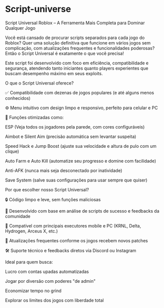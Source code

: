 # Script-universe
Script Universal Roblox – A Ferramenta Mais Completa para Dominar Qualquer Jogo

Você está cansado de procurar scripts separados para cada jogo do Roblox? Quer uma solução definitiva que funcione em vários jogos sem complicação, com atualizações frequentes e funcionalidades poderosas? Então o Script Universal é exatamente o que você precisa!

Este script foi desenvolvido com foco em eficiência, compatibilidade e segurança, atendendo tanto iniciantes quanto players experientes que buscam desempenho máximo em seus exploits.

O que o Script Universal oferece?

✅ Compatibilidade com dezenas de jogos populares (e até alguns menos conhecidos)

⚙️ Menu intuitivo com design limpo e responsivo, perfeito para celular e PC

🚀 Funções otimizadas como:

ESP (Veja todos os jogadores pela parede, com cores configuráveis)

Aimbot e Silent Aim (precisão automática sem levantar suspeita)

Speed Hack e Jump Boost (ajuste sua velocidade e altura de pulo com um clique)

Auto Farm e Auto Kill (automatize seu progresso e domine com facilidade)

Anti-AFK (nunca mais seja desconectado por inatividade)

Save System (salve suas configurações para usar sempre que quiser)



Por que escolher nosso Script Universal?

🔒 Código limpo e leve, sem funções maliciosas

🧠 Desenvolvido com base em análise de scripts de sucesso e feedbacks da comunidade

📲 Compatível com principais executores mobile e PC (KRNL, Delta, Hydrogen, Arceus X, etc.)

🔁 Atualizações frequentes conforme os jogos recebem novos patches

🛠️ Suporte técnico e feedbacks diretos via Discord ou Instagram


Ideal para quem busca:

Lucro com contas upadas automatizadas

Jogar por diversão com poderes "de admin"

Economizar tempo no grind

Explorar os limites dos jogos com liberdade total
